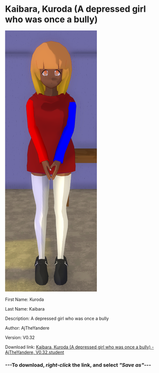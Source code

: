 # Kaibara, Kuroda (A depressed girl who was once a bully)

<img src = "https://raw.githubusercontent.com/Arbiter1223/Daigaku-Gurashi-Custom-Students/master/Students/Files/Kaibara%2C%20Kuroda%20(A%20depressed%20girl%20who%20was%20once%20a%20bully).png">

First Name: Kuroda

Last Name: Kaibara

Description: A depressed girl who was once a bully

Author: AjTheYandere

Version: V0.32

Download link: <a href="https://raw.githubusercontent.com/Arbiter1223/Daigaku-Gurashi-Custom-Students/master/Students/Files/Kaibara%2C%20Kuroda%20(A%20depressed%20girl%20who%20was%20once%20a%20bully)%20-%20AjTheYandere%2C%20V0.32.student">Kaibara, Kuroda (A depressed girl who was once a bully) - AjTheYandere, V0.32.student</a>

### ---**To download, _right-click_ the link, and select _"Save as"_**---
